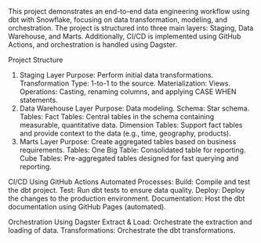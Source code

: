 This project demonstrates an end-to-end data engineering workflow using dbt with Snowflake, focusing on data transformation, modeling, and orchestration. The project is structured into three main layers: Staging, Data Warehouse, and Marts. Additionally, CI/CD is implemented using GitHub Actions, and orchestration is handled using Dagster.


Project Structure
1. Staging Layer
Purpose: Perform initial data transformations.
Transformation Type: 1-to-1 to the source.
Materialization: Views.
Operations: Casting, renaming columns, and applying CASE WHEN statements.
2. Data Warehouse Layer
Purpose: Data modeling.
Schema: Star schema.
Tables:
Fact Tables: Central tables in the schema containing measurable, quantitative data.
Dimension Tables: Support fact tables and provide context to the data (e.g., time, geography, products).
3. Marts Layer
Purpose: Create aggregated tables based on business requirements.
Tables:
One Big Table: Consolidated table for reporting.
Cube Tables: Pre-aggregated tables designed for fast querying and reporting.

CI/CD Using GitHub Actions
Automated Processes:
Build: Compile and test the dbt project.
Test: Run dbt tests to ensure data quality.
Deploy: Deploy the changes to the production environment.
Documentation: Host the dbt documentation using GitHub Pages (automated).

Orchestration Using Dagster
Extract & Load: Orchestrate the extraction and loading of data.
Transformations: Orchestrate the dbt transformations.

